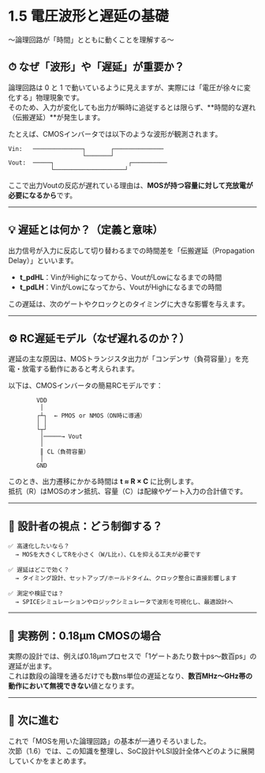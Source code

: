# 1.5 電圧波形と遅延の基礎  
〜論理回路が「時間」とともに動くことを理解する〜

## ⏱ なぜ「波形」や「遅延」が重要か？

論理回路は 0 と 1 で動いているように見えますが、実際には「電圧が徐々に変化する」物理現象です。  
そのため、入力が変化しても出力が瞬時に追従するとは限らず、**時間的な遅れ（伝搬遅延）**が発生します。

たとえば、CMOSインバータでは以下のような波形が観測されます。

```text
Vin:   ──────────────┐       ┌──────────────
                     └───────┘
Vout:  ─────┐                     ┌──────────
            └────────────────────┘
```

ここで出力Voutの反応が遅れている理由は、**MOSが持つ容量に対して充放電が必要になるから**です。

---

## 💡 遅延とは何か？（定義と意味）

出力信号が入力に反応して切り替わるまでの時間差を「伝搬遅延（Propagation Delay）」といいます。

- **t_pdHL**：VinがHighになってから、VoutがLowになるまでの時間
- **t_pdLH**：VinがLowになってから、VoutがHighになるまでの時間

この遅延は、次のゲートやクロックとのタイミングに大きな影響を与えます。

---

## ⚙️ RC遅延モデル（なぜ遅れるのか？）

遅延の主な原因は、MOSトランジスタ出力が「コンデンサ（負荷容量）」を充電・放電する動作にあると考えられます。

以下は、CMOSインバータの簡易RCモデルです：

```text
        VDD
         │
        ┌┴┐  ← PMOS or NMOS（ON時に導通）
        │ │
        └┬┘
         │─────→ Vout
         │
         ║ CL（負荷容量）
         │
        GND
```

このとき、出力遷移にかかる時間は **t ≈ R × C** に比例します。  
抵抗（R）はMOSのオン抵抗、容量（C）は配線やゲート入力の合計値です。

---

## 🧠 設計者の視点：どう制御する？

```text
✅ 高速化したいなら？
  → MOSを大きくしてRを小さく（W/L比↑）、CLを抑える工夫が必要です

✅ 遅延はどこで効く？
  → タイミング設計、セットアップ/ホールドタイム、クロック整合に直接影響します

✅ 測定や検証では？
  → SPICEシミュレーションやロジックシミュレータで波形を可視化し、最適設計へ
```

---

## 📌 実務例：0.18µm CMOSの場合

実際の設計では、例えば0.18µmプロセスで「1ゲートあたり数十ps〜数百ps」の遅延が出ます。  
これは数段の論理を通るだけでも数ns単位の遅延となり、**数百MHz〜GHz帯の動作において無視できない**値となります。

---

## 🔗 次に進む

これで「MOSを用いた論理回路」の基本が一通りそろいました。  
次節（1.6）では、この知識を整理し、SoC設計やLSI設計全体へどのように展開していくかをまとめます。
